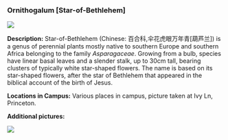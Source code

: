 ###  Ornithogalum [Star-of-Bethlehem]

![](http://www.astro.princeton.edu/~ruixu/fig/Ornithogalum.jpg)

**Description:** Star-of-Bethlehem (Chinese: 百合科,伞花虎眼万年青[葫芦兰]) is a genus of perennial plants mostly native to southern Europe and southern Africa belonging to the family *Asparagaceae*. Growing from a bulb, species have linear basal leaves and a slender stalk, up to 30cm tall, bearing clusters of typically white star-shaped flowers. The name is based on its star-shaped flowers, after the star of Bethlehem that appeared in the biblical account of the birth of Jesus.


**Locations in Campus:** Various places in campus, picture taken at Ivy Ln, Princeton.

**Additional pictures:**

![](http://www.astro.princeton.edu/~ruixu/fig/Starofbethlehem.jpg)
